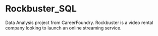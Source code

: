 # Rockbuster_SQL

Data Analysis project from CareerFoundry. Rockbuster is a video rental company looking to launch an online streaming service.
